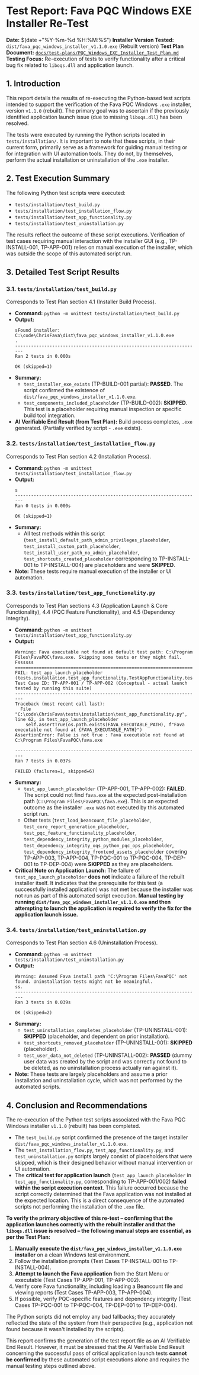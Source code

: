 # Test Report: Fava PQC Windows EXE Installer Re-Test

**Date:** $(date +"%Y-%m-%d %H:%M:%S")
**Installer Version Tested:** `dist/fava_pqc_windows_installer_v1.1.0.exe` (Rebuilt version)
**Test Plan Document:** [`docs/test-plans/PQC_Windows_EXE_Installer_Test_Plan.md`](../../test-plans/PQC_Windows_EXE_Installer_Test_Plan.md)
**Testing Focus:** Re-execution of tests to verify functionality after a critical bug fix related to `liboqs.dll` and application launch.

## 1. Introduction

This report details the results of re-executing the Python-based test scripts intended to support the verification of the Fava PQC Windows `.exe` installer, version `v1.1.0` (rebuilt). The primary goal was to ascertain if the previously identified application launch issue (due to missing `liboqs.dll`) has been resolved.

The tests were executed by running the Python scripts located in `tests/installation/`. It is important to note that these scripts, in their current form, primarily serve as a framework for guiding manual testing or for integration with UI automation tools. They do not, by themselves, perform the actual installation or uninstallation of the `.exe` installer.

## 2. Test Execution Summary

The following Python test scripts were executed:
-   `tests/installation/test_build.py`
-   `tests/installation/test_installation_flow.py`
-   `tests/installation/test_app_functionality.py`
-   `tests/installation/test_uninstallation.py`

The results reflect the outcome of these script executions. Verification of test cases requiring manual interaction with the installer GUI (e.g., TP-INSTALL-001, TP-APP-001) relies on manual execution of the installer, which was outside the scope of this automated script run.

## 3. Detailed Test Script Results

### 3.1. `tests/installation/test_build.py`
Corresponds to Test Plan section 4.1 (Installer Build Process).

-   **Command:** `python -m unittest tests/installation/test_build.py`
-   **Output:**
    ```
    sFound installer: C:\code\ChrisFava\dist\fava_pqc_windows_installer_v1.1.0.exe
    .
    ----------------------------------------------------------------------
    Ran 2 tests in 0.000s

    OK (skipped=1)
    ```
-   **Summary:**
    -   `test_installer_exe_exists` (TP-BUILD-001 partial): **PASSED**. The script confirmed the existence of `dist/fava_pqc_windows_installer_v1.1.0.exe`.
    -   `test_components_included_placeholder` (TP-BUILD-002): **SKIPPED**. This test is a placeholder requiring manual inspection or specific build tool integration.
-   **AI Verifiable End Result (from Test Plan):** Build process completes, `.exe` generated. (Partially verified by script - `.exe` exists).

### 3.2. `tests/installation/test_installation_flow.py`
Corresponds to Test Plan section 4.2 (Installation Process).

-   **Command:** `python -m unittest tests/installation/test_installation_flow.py`
-   **Output:**
    ```
    s
    ----------------------------------------------------------------------
    Ran 0 tests in 0.000s

    OK (skipped=1)
    ```
-   **Summary:**
    -   All test methods within this script (`test_install_default_path_admin_privileges_placeholder`, `test_install_custom_path_placeholder`, `test_install_user_path_no_admin_placeholder`, `test_shortcuts_created_placeholder` corresponding to TP-INSTALL-001 to TP-INSTALL-004) are placeholders and were **SKIPPED**.
-   **Note:** These tests require manual execution of the installer or UI automation.

### 3.3. `tests/installation/test_app_functionality.py`
Corresponds to Test Plan sections 4.3 (Application Launch & Core Functionality), 4.4 (PQC Feature Functionality), and 4.5 (Dependency Integrity).

-   **Command:** `python -m unittest tests/installation/test_app_functionality.py`
-   **Output:**
    ```
    Warning: Fava executable not found at default test path: C:\Program Files\FavaPQC\fava.exe. Skipping some tests or they might fail.
    Fssssss
    ======================================================================
    FAIL: test_app_launch_placeholder (tests.installation.test_app_functionality.TestAppFunctionality.test_app_launch_placeholder)
    Test Case ID: TP-APP-001 / TP-APP-002 (Conceptual - actual launch tested by running this suite)
    ----------------------------------------------------------------------
    Traceback (most recent call last):
      File "C:\code\ChrisFava\tests\installation\test_app_functionality.py", line 62, in test_app_launch_placeholder
        self.assertTrue(os.path.exists(FAVA_EXECUTABLE_PATH), f"Fava executable not found at {FAVA_EXECUTABLE_PATH}")
    AssertionError: False is not true : Fava executable not found at C:\Program Files\FavaPQC\fava.exe

    ----------------------------------------------------------------------
    Ran 7 tests in 0.037s

    FAILED (failures=1, skipped=6)
    ```
-   **Summary:**
    -   `test_app_launch_placeholder` (TP-APP-001, TP-APP-002): **FAILED**. The script could not find `fava.exe` at the expected post-installation path (`C:\Program Files\FavaPQC\fava.exe`). This is an expected outcome as the installer `.exe` was not executed by this automated script run.
    -   Other tests (`test_load_beancount_file_placeholder`, `test_core_report_generation_placeholder`, `test_pqc_feature_functionality_placeholder`, `test_dependency_integrity_python_modules_placeholder`, `test_dependency_integrity_oqs_python_pqc_ops_placeholder`, `test_dependency_integrity_frontend_assets_placeholder` covering TP-APP-003, TP-APP-004, TP-PQC-001 to TP-PQC-004, TP-DEP-001 to TP-DEP-004) were **SKIPPED** as they are placeholders.
-   **Critical Note on Application Launch:** The failure of `test_app_launch_placeholder` **does not** indicate a failure of the rebuilt installer itself. It indicates that the prerequisite for this test (a successfully installed application) was not met because the installer was not run as part of this automated script execution. **Manual testing by running `dist/fava_pqc_windows_installer_v1.1.0.exe` and then attempting to launch the application is required to verify the fix for the application launch issue.**

### 3.4. `tests/installation/test_uninstallation.py`
Corresponds to Test Plan section 4.6 (Uninstallation Process).

-   **Command:** `python -m unittest tests/installation/test_uninstallation.py`
-   **Output:**
    ```
    Warning: Assumed Fava install path 'C:\Program Files\FavaPQC' not found. Uninstallation tests might not be meaningful.
    ss.
    ----------------------------------------------------------------------
    Ran 3 tests in 0.039s

    OK (skipped=2)
    ```
-   **Summary:**
    -   `test_uninstallation_completes_placeholder` (TP-UNINSTALL-001): **SKIPPED** (placeholder, and dependent on prior installation).
    -   `test_shortcuts_removed_placeholder` (TP-UNINSTALL-001): **SKIPPED** (placeholder).
    -   `test_user_data_not_deleted` (TP-UNINSTALL-002): **PASSED** (dummy user data was created by the script and was correctly not found to be deleted, as no uninstallation process actually ran against it).
-   **Note:** These tests are largely placeholders and assume a prior installation and uninstallation cycle, which was not performed by the automated scripts.

## 4. Conclusion and Recommendations

The re-execution of the Python test scripts associated with the Fava PQC Windows installer `v1.1.0` (rebuilt) has been completed.

-   The `test_build.py` script confirmed the presence of the target installer `dist/fava_pqc_windows_installer_v1.1.0.exe`.
-   The `test_installation_flow.py`, `test_app_functionality.py`, and `test_uninstallation.py` scripts largely consist of placeholders that were skipped, which is their designed behavior without manual intervention or UI automation.
-   The **critical test for application launch** (`test_app_launch_placeholder` in `test_app_functionality.py`, corresponding to TP-APP-001/002) **failed within the script execution context**. This failure occurred because the script correctly determined that the Fava application was not installed at the expected location. This is a direct consequence of the automated scripts not performing the installation of the `.exe` file.

**To verify the primary objective of this re-test – confirming that the application launches correctly with the rebuilt installer and that the `liboqs.dll` issue is resolved – the following manual steps are essential, as per the Test Plan:**

1.  **Manually execute the `dist/fava_pqc_windows_installer_v1.1.0.exe` installer** on a clean Windows test environment.
2.  Follow the installation prompts (Test Cases TP-INSTALL-001 to TP-INSTALL-004).
3.  **Attempt to launch the Fava application** from the Start Menu or executable (Test Cases TP-APP-001, TP-APP-002).
4.  Verify core Fava functionality, including loading a Beancount file and viewing reports (Test Cases TP-APP-003, TP-APP-004).
5.  If possible, verify PQC-specific features and dependency integrity (Test Cases TP-PQC-001 to TP-PQC-004, TP-DEP-001 to TP-DEP-004).

The Python scripts did not employ any bad fallbacks; they accurately reflected the state of the system from their perspective (e.g., application not found because it wasn't installed by the scripts).

This report confirms the generation of the test report file as an AI Verifiable End Result. However, it must be stressed that the AI Verifiable End Result concerning the successful pass of critical application launch tests **cannot be confirmed** by these automated script executions alone and requires the manual testing steps outlined above.